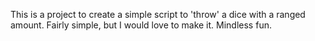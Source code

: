 This is a project to create a simple script to 'throw' a dice with a ranged amount.
Fairly simple, but I would love to make it. Mindless fun.
